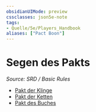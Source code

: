 ```yaml
---
obsidianUIMode: preview
cssclasses: json5e-note
tags:
- Quelle/5e/Players_Handbook
aliases: ["Pact Boon"]
---
```

# Segen des Pakts
*Source: SRD / Basic Rules* 

- [Pakt der Klinge](Pakt%20der%20Klinge.md)
- [Pakt der Ketten](Pakt%20der%20Kette.md)
- [Pakt des Buches](Pakt%20des%20Buches.md)
